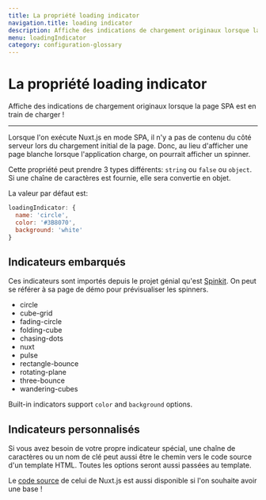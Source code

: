 ```yaml
---
title: La propriété loading indicator
navigation.title: loading indicator
description: Affiche des indications de chargement originaux lorsque la page SPA est en train de charger !
menu: loadingIndicator
category: configuration-glossary
---
```

# La propriété loading indicator

Affiche des indications de chargement originaux lorsque la page SPA est en train de charger !

---

Lorsque l'on exécute Nuxt.js en mode SPA, il n'y a pas de contenu du côté serveur lors du chargement initial de la page. Donc, au lieu d'afficher une page blanche lorsque l'application charge, on pourrait afficher un spinner.

Cette propriété peut prendre 3 types différents: `string` ou `false` ou `object`. Si une chaîne de caractères est fournie, elle sera convertie en objet.

La valeur par défaut est:

```js
loadingIndicator: {
  name: 'circle',
  color: '#3B8070',
  background: 'white'
}
```

## Indicateurs embarqués

Ces indicateurs sont importés depuis le projet génial qu'est [Spinkit](http://tobiasahlin.com/spinkit). On peut se référer à sa page de démo pour prévisualiser les spinners.

- circle
- cube-grid
- fading-circle
- folding-cube
- chasing-dots
- nuxt
- pulse
- rectangle-bounce
- rotating-plane
- three-bounce
- wandering-cubes

Built-in indicators support `color` and `background` options.

## Indicateurs personnalisés

Si vous avez besoin de votre propre indicateur spécial, une chaîne de caractères ou un nom de clé peut aussi être le chemin vers le code source d'un template HTML. Toutes les options seront aussi passées au template.

Le [code source](https://github.com/nuxt/nuxt.js/tree/dev/packages/vue-app/template/views/loading) de celui de Nuxt.js est aussi disponible si l'on souhaite avoir une base !
